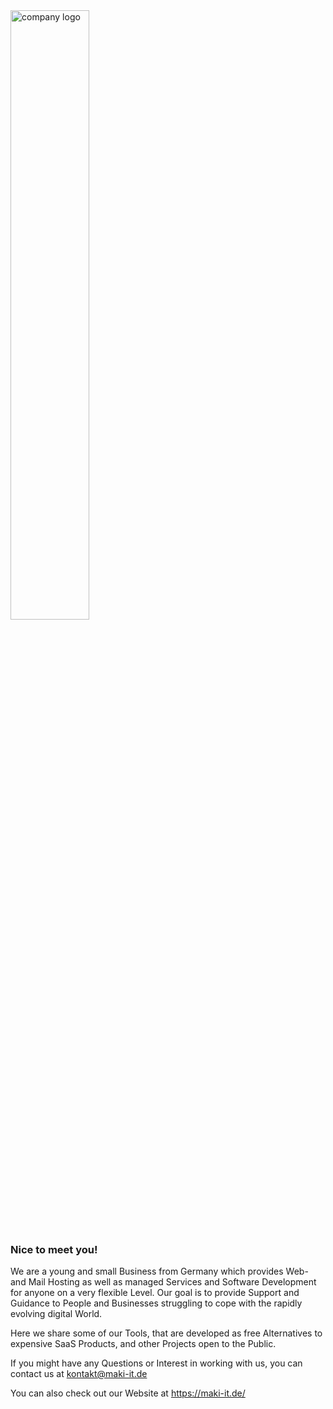 <img src="https://maki-it.de/assets/img/logo.svg" alt="company logo" width="50%"/>


### Nice to meet you!

We are a young and small Business from Germany which provides Web- and Mail Hosting as well as managed Services and Software Development for anyone on a very flexible Level.
Our goal is to provide Support and Guidance to People and Businesses struggling to cope with the rapidly evolving digital World.

Here we share some of our Tools, that are developed as free Alternatives to expensive SaaS Products, and other Projects open to the Public.

If you might have any Questions or Interest in working with us, you can contact us at kontakt@maki-it.de

You can also check out our Website at https://maki-it.de/
